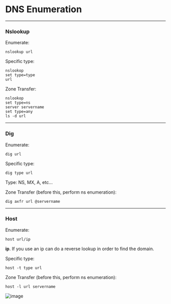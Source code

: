 # DNS Enumeration

--------------------------

### Nslookup

Enumerate:

````
nslookup url
````

Specific type:

````
nslookop
set type=type
url
````

Zone Transfer:

````
nslookop
set type=ns
server servername
set type=any
ls -d url
````


--------------------------
### Dig

Enumerate:

````
dig url
````

Specific type:

````
dig type url
````

Type: NS, MX, A, etc...

Zone Transfer (before this, perform ns enumeration):

````
dig axfr url @servername
````

-----------------------
### Host

Enumerate:

````
host url/ip
````
**ip**. If you use an ip can do a reverse lookup in order to find the domain.


Specific type:

````
host -t type url
````

Zone Transfer (before this, perform ns enumeration):

````
host -l url servername
````


![image](https://github.com/ELRame/HackingTools/assets/82544416/a90dfdf3-2260-4de5-8e13-979ce75167da)

